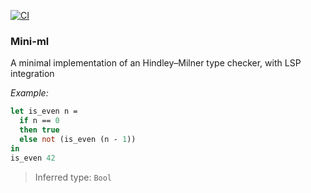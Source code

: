[![CI](https://github.com/ascandone/mini-ml/actions/workflows/ci.yml/badge.svg)](https://github.com/ascandone/mini-ml/actions/workflows/ci.yml)

### Mini-ml

A minimal implementation of an Hindley–Milner type checker, with LSP integration

_Example:_

```ml
let is_even n =
  if n == 0
  then true
  else not (is_even (n - 1))
in
is_even 42
```

> Inferred type: `Bool`
